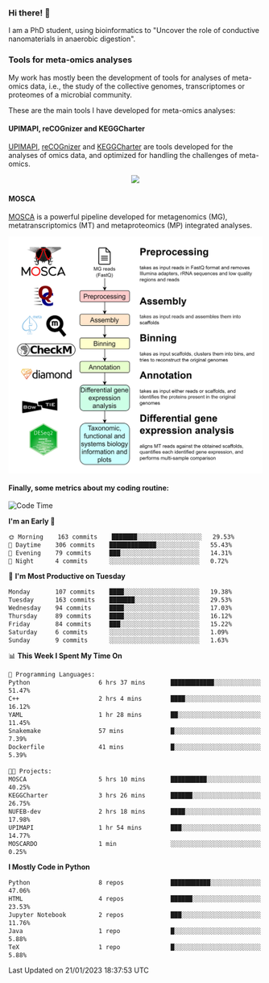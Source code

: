 ### Hi there! 👋

I am a PhD student, using bioinformatics to "Uncover the role of conductive nanomaterials in anaerobic digestion".

### Tools for meta-omics analyses

My work has mostly been the development of tools for analyses of meta-omics data, i.e., the study of the collective genomes, transcriptomes or proteomes of a microbial community.

These are the main tools I have developed for meta-omics analyses:

#### UPIMAPI, reCOGnizer and KEGGCharter

[UPIMAPI](https://github.com/iquasere/UPIMAPI), [reCOGnizer](https://github.com/iquasere/reCOGnizer) and [KEGGCharter](https://github.com/iquasere/KEGGCharter) are tools developed for the analyses of omics data, and optimized for handling the challenges of meta-omics.

<p align="center">
    <img src="assets/annotation_paper.png">
</p>

#### MOSCA

[MOSCA](https://github.com/iquasere/MOSCA) is a powerful pipeline developed for metagenomics (MG), metatranscriptomics (MT) and metaproteomics (MP) integrated analyses.

<p align="center">
    <img src="assets/mosca_workflow.png" align="center" width="700">
</p>


#### Finally, some metrics about my coding routine:

<!--START_SECTION:waka-->
![Code Time](http://img.shields.io/badge/Code%20Time-476%20hrs%2023%20mins-blue)

**I'm an Early 🐤** 

```text
🌞 Morning    163 commits    ███████░░░░░░░░░░░░░░░░░░   29.53% 
🌆 Daytime    306 commits    █████████████░░░░░░░░░░░░   55.43% 
🌃 Evening    79 commits     ███░░░░░░░░░░░░░░░░░░░░░░   14.31% 
🌙 Night      4 commits      ░░░░░░░░░░░░░░░░░░░░░░░░░   0.72%

```
📅 **I'm Most Productive on Tuesday** 

```text
Monday       107 commits    ████░░░░░░░░░░░░░░░░░░░░░   19.38% 
Tuesday      163 commits    ███████░░░░░░░░░░░░░░░░░░   29.53% 
Wednesday    94 commits     ████░░░░░░░░░░░░░░░░░░░░░   17.03% 
Thursday     89 commits     ████░░░░░░░░░░░░░░░░░░░░░   16.12% 
Friday       84 commits     ███░░░░░░░░░░░░░░░░░░░░░░   15.22% 
Saturday     6 commits      ░░░░░░░░░░░░░░░░░░░░░░░░░   1.09% 
Sunday       9 commits      ░░░░░░░░░░░░░░░░░░░░░░░░░   1.63%

```


📊 **This Week I Spent My Time On** 

```text
💬 Programming Languages: 
Python                   6 hrs 37 mins       ████████████░░░░░░░░░░░░░   51.47% 
C++                      2 hrs 4 mins        ████░░░░░░░░░░░░░░░░░░░░░   16.12% 
YAML                     1 hr 28 mins        ██░░░░░░░░░░░░░░░░░░░░░░░   11.45% 
Snakemake                57 mins             █░░░░░░░░░░░░░░░░░░░░░░░░   7.39% 
Dockerfile               41 mins             █░░░░░░░░░░░░░░░░░░░░░░░░   5.39%

🐱‍💻 Projects: 
MOSCA                    5 hrs 10 mins       ██████████░░░░░░░░░░░░░░░   40.25% 
KEGGCharter              3 hrs 26 mins       ██████░░░░░░░░░░░░░░░░░░░   26.75% 
NUFEB-dev                2 hrs 18 mins       ████░░░░░░░░░░░░░░░░░░░░░   17.98% 
UPIMAPI                  1 hr 54 mins        ███░░░░░░░░░░░░░░░░░░░░░░   14.77% 
MOSCARDO                 1 min               ░░░░░░░░░░░░░░░░░░░░░░░░░   0.25%

```

**I Mostly Code in Python** 

```text
Python                   8 repos             ███████████░░░░░░░░░░░░░░   47.06% 
HTML                     4 repos             ██████░░░░░░░░░░░░░░░░░░░   23.53% 
Jupyter Notebook         2 repos             ███░░░░░░░░░░░░░░░░░░░░░░   11.76% 
Java                     1 repo              █░░░░░░░░░░░░░░░░░░░░░░░░   5.88% 
TeX                      1 repo              █░░░░░░░░░░░░░░░░░░░░░░░░   5.88%

```



 Last Updated on 21/01/2023 18:37:53 UTC
<!--END_SECTION:waka-->
